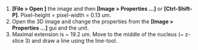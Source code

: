 1. **[File > Open ]** the image and then **[Image > Properties ...]** or **[Ctrl-Shift-P]**. Pixel-height = pixel-width = 0.13 um.
2. Open the 3D image and change the properties from the **[Image > Properties ...]** gui and the unit.
3. Maximal extension is ~ 19.2 um. Move to the middle of the nucleus (~ z-slice 3) and draw a line using the line-tool. 
